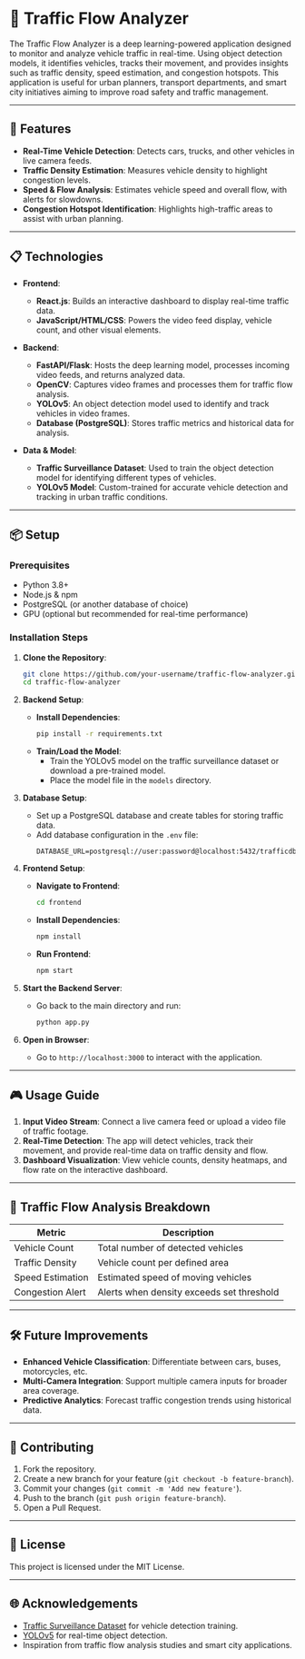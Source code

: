 # 🚦 Traffic Flow Analyzer

The Traffic Flow Analyzer is a deep learning-powered application designed to monitor and analyze vehicle traffic in real-time. Using object detection models, it identifies vehicles, tracks their movement, and provides insights such as traffic density, speed estimation, and congestion hotspots. This application is useful for urban planners, transport departments, and smart city initiatives aiming to improve road safety and traffic management.

---

## 🔗 Features
- **Real-Time Vehicle Detection**: Detects cars, trucks, and other vehicles in live camera feeds.
- **Traffic Density Estimation**: Measures vehicle density to highlight congestion levels.
- **Speed & Flow Analysis**: Estimates vehicle speed and overall flow, with alerts for slowdowns.
- **Congestion Hotspot Identification**: Highlights high-traffic areas to assist with urban planning.

---

## 📋 Technologies

- **Frontend**:
  - **React.js**: Builds an interactive dashboard to display real-time traffic data.
  - **JavaScript/HTML/CSS**: Powers the video feed display, vehicle count, and other visual elements.

- **Backend**:
  - **FastAPI/Flask**: Hosts the deep learning model, processes incoming video feeds, and returns analyzed data.
  - **OpenCV**: Captures video frames and processes them for traffic flow analysis.
  - **YOLOv5**: An object detection model used to identify and track vehicles in video frames.
  - **Database (PostgreSQL)**: Stores traffic metrics and historical data for analysis.

- **Data & Model**:
  - **Traffic Surveillance Dataset**: Used to train the object detection model for identifying different types of vehicles.
  - **YOLOv5 Model**: Custom-trained for accurate vehicle detection and tracking in urban traffic conditions.

---

## 📦 Setup

### Prerequisites
- Python 3.8+
- Node.js & npm
- PostgreSQL (or another database of choice)
- GPU (optional but recommended for real-time performance)

### Installation Steps

1. **Clone the Repository**:
   ```bash
   git clone https://github.com/your-username/traffic-flow-analyzer.git
   cd traffic-flow-analyzer
   ```

2. **Backend Setup**:
   - **Install Dependencies**:
     ```bash
     pip install -r requirements.txt
     ```
   - **Train/Load the Model**:
     - Train the YOLOv5 model on the traffic surveillance dataset or download a pre-trained model.
     - Place the model file in the `models` directory.

3. **Database Setup**:
   - Set up a PostgreSQL database and create tables for storing traffic data.
   - Add database configuration in the `.env` file:
     ```
     DATABASE_URL=postgresql://user:password@localhost:5432/trafficdb
     ```

4. **Frontend Setup**:
   - **Navigate to Frontend**:
     ```bash
     cd frontend
     ```
   - **Install Dependencies**:
     ```bash
     npm install
     ```
   - **Run Frontend**:
     ```bash
     npm start
     ```

5. **Start the Backend Server**:
   - Go back to the main directory and run:
     ```bash
     python app.py
     ```

6. **Open in Browser**:
   - Go to `http://localhost:3000` to interact with the application.

---

## 🎮 Usage Guide

1. **Input Video Stream**: Connect a live camera feed or upload a video file of traffic footage.
2. **Real-Time Detection**: The app will detect vehicles, track their movement, and provide real-time data on traffic density and flow.
3. **Dashboard Visualization**: View vehicle counts, density heatmaps, and flow rate on the interactive dashboard.

---

## 🚗 Traffic Flow Analysis Breakdown

| Metric                     | Description                                |
|----------------------------|--------------------------------------------|
| Vehicle Count              | Total number of detected vehicles          |
| Traffic Density            | Vehicle count per defined area             |
| Speed Estimation           | Estimated speed of moving vehicles         |
| Congestion Alert           | Alerts when density exceeds set threshold  |

---

## 🛠️ Future Improvements

- **Enhanced Vehicle Classification**: Differentiate between cars, buses, motorcycles, etc.
- **Multi-Camera Integration**: Support multiple camera inputs for broader area coverage.
- **Predictive Analytics**: Forecast traffic congestion trends using historical data.

---

## 🤝 Contributing

1. Fork the repository.
2. Create a new branch for your feature (`git checkout -b feature-branch`).
3. Commit your changes (`git commit -m 'Add new feature'`).
4. Push to the branch (`git push origin feature-branch`).
5. Open a Pull Request.

---

## 📄 License
This project is licensed under the MIT License.

---

## 🌐 Acknowledgements

- [Traffic Surveillance Dataset](https://www.kaggle.com/datasets/) for vehicle detection training.
- [YOLOv5](https://github.com/ultralytics/yolov5) for real-time object detection.
- Inspiration from traffic flow analysis studies and smart city applications.

